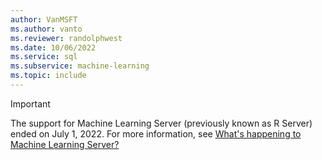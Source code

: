 ```yaml
---
author: VanMSFT
ms.author: vanto
ms.reviewer: randolphwest
ms.date: 10/06/2022
ms.service: sql
ms.subservice: machine-learning
ms.topic: include
---
```


> [!IMPORTANT]  
> The support for Machine Learning Server (previously known as R Server) ended on July 1, 2022. For more information, see [What's happening to Machine Learning Server?](/machine-learning-server/what-is-happening-to-machine-learning-server)
